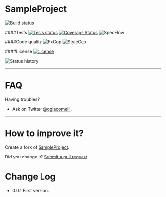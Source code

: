 SampleProject
===========
[![Build status](https://ci.appveyor.com/api/projects/status/4n8v7gs72a0n8qyh?svg=true)](https://ci.appveyor.com/project/giacomelli/SampleProject)

####Tests
[![Tests status](http://teststatusbadge.azurewebsites.net/api/status/giacomelli/SampleProject)](https://ci.appveyor.com/project/giacomelli/SampleProject)
[![Coverage Status](https://coveralls.io/repos/giacomelli/SampleProject/badge.svg?branch=master&service=github)](https://coveralls.io/github/giacomelli/SampleProject?branch=master) 
![SpecFlow](http://badgessharp.apphb.com/api/badge?repositoryUrl=https://github.com/giacomelli/SampleProject&badge=SpecFlow)


####Code quality
![FxCop](http://badgessharp.apphb.com/api/badge?repositoryUrl=https://github.com/giacomelli/SampleProject&badge=FxCop)
![StyleCop](http://badgessharp.apphb.com/api/badge?repositoryUrl=https://github.com/giacomelli/SampleProject&badge=StyleCop)

####License
[![License](http://img.shields.io/:license-MIT-blue.svg)](https://raw.githubusercontent.com/giacomelli/SampleProject/master/LICENSE)


![Status history](http://ci-buildstats.azurewebsites.net/AppVeyor/chart/giacomelli/SampleProject?buildCount=10&branch=master&includeBuildsFromPullRequest=true&showStats=true)

-------


FAQ
======

Having troubles? 
 - Ask on Twitter [@ogiacomelli](http://twitter.com/ogiacomelli).
 
 --------

How to improve it?
======

Create a fork of [SampleProject](https://github.com/giacomelli/SampleProject/fork). 

Did you change it? [Submit a pull request](https://github.com/giacomelli/SampleProject/pull/new/master).


Change Log
======
 - 0.0.1 First version.

